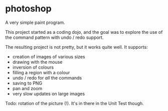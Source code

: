 # photoshop
A very simple paint program.

This project started as a coding dojo, and the goal was to explore the use of the command pattern with undo / redo support.

The resulting project is not pretty, but it works quite well. It supports:
 - creation of images of various sizes
 - drawing with the mouse
 - inversion of colours
 - filling a region with a colour
 - undo / redo for *all* the commands
 - saving to PNG
 - pan and zoom
 - very slow updates on large images
 
Todo: rotation of the picture (!). It's in there in the Unit Test though.
